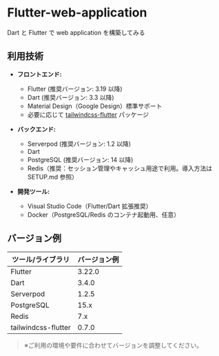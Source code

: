 # Flutter-web-application

Dart と Flutter で web application を構築してみる

## 利用技術

- **フロントエンド:**

  - Flutter (推奨バージョン: 3.19 以降)
  - Dart (推奨バージョン: 3.3 以降)
  - Material Design（Google Design）標準サポート
  - 必要に応じて [tailwindcss-flutter](https://pub.dev/packages/tailwindcss_flutter) パッケージ

- **バックエンド:**

  - Serverpod (推奨バージョン: 1.2 以降)
  - Dart
  - PostgreSQL (推奨バージョン: 14 以降)
  - Redis（推奨：セッション管理やキャッシュ用途で利用。導入方法は SETUP.md 参照）

- **開発ツール:**
  - Visual Studio Code（Flutter/Dart 拡張推奨）
  - Docker（PostgreSQL/Redis のコンテナ起動用、任意）

## バージョン例

| ツール/ライブラリ   | バージョン例 |
| ------------------- | ------------ |
| Flutter             | 3.22.0       |
| Dart                | 3.4.0        |
| Serverpod           | 1.2.5        |
| PostgreSQL          | 15.x         |
| Redis               | 7.x          |
| tailwindcss-flutter | 0.7.0        |

> ※ご利用の環境や要件に合わせてバージョンを調整してください。
